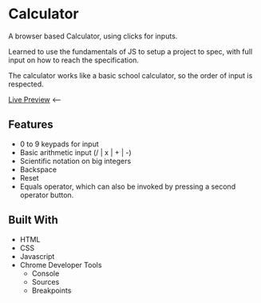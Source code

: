 # Calculator
A browser based Calculator, using clicks for inputs.

Learned to use the fundamentals of JS to setup a project to spec, with full input on how to reach the specification.

The calculator works like a basic school calculator, so the order of input is respected.

[Live Preview](https://notatec.github.io/calculator/) <--

## Features
- 0 to 9 keypads for input
- Basic arithmetic input (/ | x | + | -)
- Scientific notation on big integers
- Backspace
- Reset
- Equals operator, which can also be invoked by pressing a second operator button.

## Built With
- HTML
- CSS
- Javascript
- Chrome Developer Tools
    - Console
    - Sources
    - Breakpoints